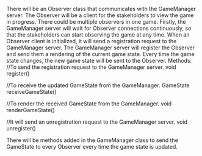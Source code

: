 There will be an Observer class that communicates with the GameManager server. The Observer will 
be a client for the stakeholders to view the game in progress. There could be multiple observers in
one game. Firstly, the GameManager server will wait for Observer connections continuously, so that 
the stakeholders can start observing the game at any time. When an Observer client is initialized,
it will send a registration request to the GameManager server. The GameManager server will register
the Observer and send them a rendering of the current game state. Every time the game state changes,
the new game state will be sent to the Observer. 
Methods:
//To send the registration request to the GameManager server. 
void register()

//To receive the updated GameState from the GameManager.
GameState receiveGameState()

//To render the received GameState from the GameManager. 
void renderGameState()

//It will send an unregistration request to the GameManager server. 
void unregister()

There will be methods added in the GameManager class to send the GameState to every Observer 
every time the game state is updated. 